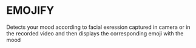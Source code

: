 # EMOJIFY
Detects your mood according to facial exression captured in camera or in the recorded video and then displays the corresponding emoji with the mood 
